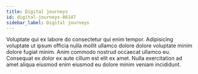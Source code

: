 ```yaml
---
title: Digital journeys
id: digital-journeys-86147
sidebar_label: Digital journeys
---
```


Voluptate qui ex labore do consectetur qui enim tempor. Adipisicing voluptate ut ipsum officia nulla mollit ullamco dolore dolore voluptate minim dolore fugiat minim. Anim commodo nostrud occaecat ullamco eu. Consequat ex dolor ex aute cillum est elit ex amet. Nulla exercitation ad amet aliqua eiusmod enim eiusmod eu dolore minim veniam incididunt.

